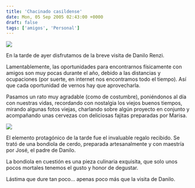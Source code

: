```yaml
---
title: 'Chacinado casildense'
date: Mon, 05 Sep 2005 02:43:00 +0000
draft: false
tags: ['amigos', 'Personal']
---
```


[![](http://photos1.blogger.com/img/121/3009/400/DSC00421.jpg)](http://photos1.blogger.com/img/121/3009/640/DSC00421.jpg)

En la tarde de ayer disfrutamos de la breve visita de Danilo Renzi. 

Lamentablemente, las oportunidades para encontrarnos físicamente con amigos 
son muy pocas durante el año, debido a las distancias y ocupaciones (por suerte, 
en internet nos encontramos todo el tiempo). Así que cada oportunidad de vernos hay que aprovecharla. 

Pasamos un rato muy agradable (como de costumbre), poniéndonos al día con 
nuestras vidas, recordando con nostalgia los viejos buenos tiempos, mirando 
algunas fotos viejas, charlando sobre algún proyecto en conjunto y acompañando 
unas cervezas con deliciosas fajitas preparadas por Marisa. 

[![](http://photos1.blogger.com/blogger/4304/163/320/DSC00419.jpg)](http://photos1.blogger.com/blogger/4304/163/1600/DSC00419.jpg) 

El elemento protagónico de la tarde fue el invaluable regalo recibido. Se trató 
de una bondiola de cerdo, preparada artesanalmente y con maestría por José, 
el padre de Danilo. 

La bondiola en cuestión es una pieza culinaria exquisita, que solo unos pocos 
mortales tenemos el gusto y honor de degustar. 

Lástima que dure tan poco... apenas poco más que la visita de Danilo.

